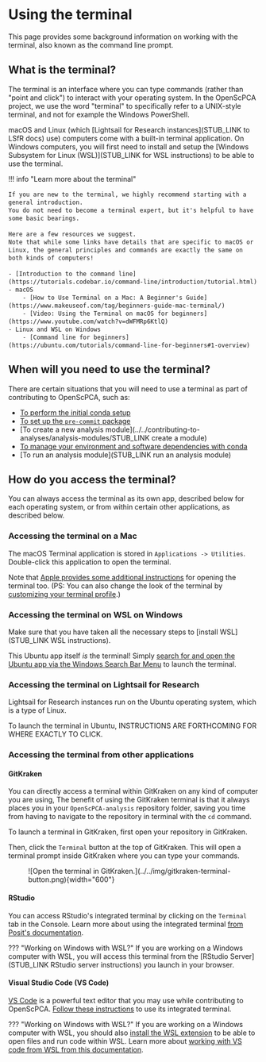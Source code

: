 # Using the terminal

This page provides some background information on working with the terminal, also known as the command line prompt.


## What is the terminal?

The terminal is an interface where you can type commands (rather than "point and click") to interact with your operating system.
In the OpenScPCA project, we use the word "terminal" to specifically refer to a UNIX-style terminal, and not for example the Windows PowerShell.

macOS and Linux (which [Lightsail for Research instances](STUB_LINK to LSfR docs) use) computers come with a built-in terminal application.
On Windows computers, you will first need to install and setup the [Windows Subsystem for Linux (WSL)](STUB_LINK for WSL instructions) to be able to use the terminal.

!!! info "Learn more about the terminal"

    If you are new to the terminal, we highly recommend starting with a general introduction.
    You do not need to become a terminal expert, but it's helpful to have some basic bearings.

    Here are a few resources we suggest.
    Note that while some links have details that are specific to macOS or Linux, the general principles and commands are exactly the same on both kinds of computers!

    - [Introduction to the command line](https://tutorials.codebar.io/command-line/introduction/tutorial.html)
    - macOS
        - [How to Use Terminal on a Mac: A Beginner's Guide](https://www.makeuseof.com/tag/beginners-guide-mac-terminal/)
        - [Video: Using the Terminal on macOS for beginners](https://www.youtube.com/watch?v=dWFMRp6KtlQ)
    - Linux and WSL on Windows
        - [Command line for beginners](https://ubuntu.com/tutorials/command-line-for-beginners#1-overview)

## When will you need to use the terminal?

There are certain situations that you will need to use a terminal as part of contributing to OpenScPCA, such as:

- [To perform the initial conda setup](../../technical-setup/environment-setup/setup-conda.md)
- [To set up the `pre-commit` package](../../technical-setup/environment-setup/setup-precommit.md)
- [To create a new analysis module](../../contributing-to-analyses/analysis-modules/STUB_LINK create a module)
- [To manage your environment and software dependencies with conda](../../contributing-to-analyses/starting-your-analysis/determining-software-requirements.md#managing-software-dependencies-in-python-with-conda)
- [To run an analysis module](STUB_LINK run an analysis module)

## How do you access the terminal?

You can always access the terminal as its own app, described below for each operating system, or from within certain other applications, as described below.


### Accessing the terminal on a Mac

The macOS Terminal application is stored in `Applications -> Utilities`.
Double-click this application to open the terminal.

Note that [Apple provides some additional instructions](https://support.apple.com/guide/terminal/open-or-quit-terminal-apd5265185d-f365-44cb-8b09-71a064a42125/mac) for opening the terminal too.
(PS: You can also change the look of the terminal by [customizing your terminal profile](https://support.apple.com/guide/terminal/profiles-change-terminal-windows-trml107/mac).)


### Accessing the terminal on WSL on Windows

Make sure that you have taken all the necessary steps to [install WSL](STUB_LINK WSL instructions).

This Ubuntu app itself _is_ the terminal!
Simply [search for and open the Ubuntu app via the Windows Search Bar Menu](https://canonical-ubuntu-wsl.readthedocs-hosted.com/en/latest/guides/install-ubuntu-wsl2/#method-1-microsoft-store) to launch the terminal.

### Accessing the terminal on Lightsail for Research

Lightsail for Research instances run on the Ubuntu operating system, which is a type of Linux.

To launch the terminal in Ubuntu, INSTRUCTIONS ARE FORTHCOMING FOR WHERE EXACTLY TO CLICK.


### Accessing the terminal from other applications

#### GitKraken

You can directly access a terminal within GitKraken on any kind of computer you are using,
The benefit of using the GitKraken terminal is that it always places you in your `OpenScPCA-analysis` repository folder, saving you time from having to navigate to the repository in terminal with the `cd` command.

To launch a terminal in GitKraken, first open your repository in GitKraken.

Then, click the `Terminal` button at the top of GitKraken.
This will open a terminal prompt inside GitKraken where you can type your commands.

<figure markdown="span">
    ![Open the terminal in GitKraken.](../../img/gitkraken-terminal-button.png){width="600"}
</figure>


#### RStudio

You can access RStudio's integrated terminal by clicking on the `Terminal` tab in the Console.
Learn more about using the integrated terminal [from Posit's documentation](https://support.posit.co/hc/en-us/articles/115010737148-Using-the-RStudio-Terminal-in-the-RStudio-IDE).

??? "Working on Windows with WSL?"
    If you are working on a Windows computer with WSL, you will access this terminal from the [RStudio Server](STUB_LINK RStudio server instructions) you launch in your browser.

#### Visual Studio Code (VS Code)

[VS Code](https://code.visualstudio.com/) is a powerful text editor that you may use while contributing to OpenScPCA.
[Follow these instructions](https://code.visualstudio.com/docs/terminal/basics) to use its integrated terminal.

??? "Working on Windows with WSL?"
    If you are working on a Windows computer with WSL, you should also [install the WSL extension](https://marketplace.visualstudio.com/items?itemName=ms-vscode-remote.remote-wsl) to be able to open files and run code within WSL.
    Learn more about [working with VS code from WSL from this documentation](https://code.visualstudio.com/docs/remote/wsl-tutorial).
    <!--
    The terminal in VS Code will launch as either the Windows PowerShell or bash (Ubuntu) depending on what files you open in VS Code:
    - If you open files on the Windows side of your system, the terminal will be Windows PowerShell.
    - If you open files on the WSL side of your system, the terminal will be bash (Ubuntu).
    To launch VS Code on the WSL side, type the command [`code`](https://code.visualstudio.com/docs/editor/command-line) in Ubuntu in the directory you want to open.
    The first time you run this command, the VS Code `code` helper will install; then, you can use it to launch VS Code.
    -->